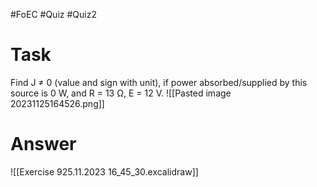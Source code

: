 #FoEC #Quiz #Quiz2 

# Task
Find J ≠ 0 (value and sign with unit), if power absorbed/supplied by this source is 0 W, and R = 13 Ω, E = 12 V.
![[Pasted image 20231125164526.png]]

# Answer
![[Exercise 925.11.2023 16_45_30.excalidraw]]